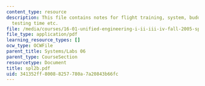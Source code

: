 ```yaml
---
content_type: resource
description: This file contains notes for flight training, system, buddy box, flight
  testing time etc.
file: /media/courses/16-01-unified-engineering-i-ii-iii-iv-fall-2005-spring-2006/341352ff80088257780a7a20843b66fc_spl2b.pdf
file_type: application/pdf
learning_resource_types: []
ocw_type: OCWFile
parent_title: Systems/Labs 06
parent_type: CourseSection
resourcetype: Document
title: spl2b.pdf
uid: 341352ff-8008-8257-780a-7a20843b66fc
---
```

